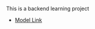 This is a backend learning project

- [Model Link](https://app.eraser.io/workspace/YtPqZ1VogxGy1jzIDkzj?origin=share)

